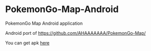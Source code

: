 # PokemonGo-Map-Android
PokemonGo Map Android application

Android port of https://github.com/AHAAAAAAA/PokemonGo-Map/

You can get apk [here](/apk/app-release.1.apk)